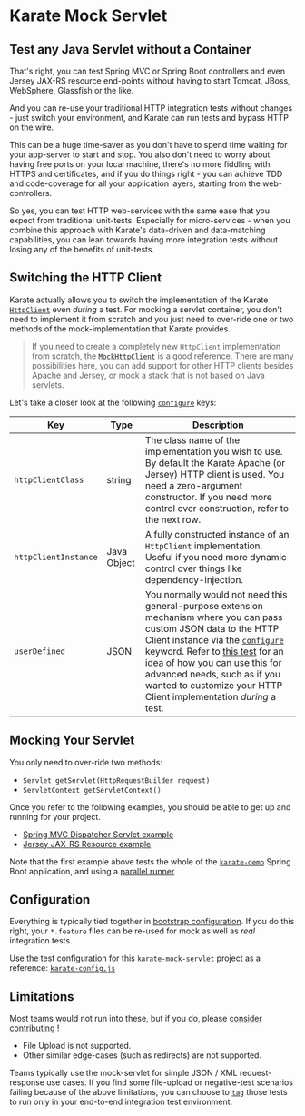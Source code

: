 # Karate Mock Servlet

## Test any Java Servlet without a Container
That's right, you can test Spring MVC or Spring Boot controllers and even Jersey JAX-RS resource end-points without having to start Tomcat, JBoss, WebSphere, Glassfish or the like.

And you can re-use your traditional HTTP integration tests without changes - just switch your environment, and Karate can run tests and bypass HTTP on the wire.

This can be a huge time-saver as you don't have to spend time waiting for your app-server to start and stop. You also don't need to worry about having free ports on your local machine, there's no more fiddling with HTTPS and certificates, and if you do things right - you can achieve TDD and code-coverage for all your application layers, starting from the web-controllers.

So yes, you can test HTTP web-services with the same ease that you expect from traditional unit-tests. Especially for micro-services - when you combine this approach with Karate's data-driven and data-matching capabilities, you can lean towards having more integration tests without losing any of the benefits of unit-tests.

## Switching the HTTP Client
Karate actually allows you to switch the implementation of the Karate [`HttpClient`](../karate-core/src/main/java/com/intuit/karate/http/HttpClient.java) even *during* a test. For mocking a servlet container, you don't need to implement it from scratch and you just need to over-ride one or two methods of the mock-implementation that Karate provides.

> If you need to create a completely new `HttpClient` implementation from scratch, the [`MockHttpClient`](src/main/java/com/intuit/karate/mock/servlet/MockHttpClient.java) is a good reference. There are many possibilities here, you can add support for other HTTP clients besides Apache and Jersey, or mock a stack that is not based on Java servlets.

Let's take a closer look at the following [`configure`](https://github.com/intuit/karate#configure) keys:

 Key | Type | Description
------ | ---- | ---------
`httpClientClass` | string | The class name of the implementation you wish to use. By default the Karate Apache (or Jersey) HTTP client is used. You need a zero-argument constructor. If you need more control over construction, refer to the next row.
`httpClientInstance` | Java Object | A fully constructed instance of an `HttpClient` implementation. Useful if you need more dynamic control over things like dependency-injection.
`userDefined` | JSON | You normally would not need this general-purpose extension mechanism where you can pass custom JSON data to the HTTP Client instance via the [`configure`](https://github.com/intuit/karate#configure) keyword. Refer to [this test](../karate-core/src/test/java/com/intuit/karate/http/HttpClientTest.java) for an idea of how you can use this for advanced needs, such as if you wanted to customize your HTTP Client implementation *during* a test.

## Mocking Your Servlet
You only need to over-ride two methods: 
* `Servlet getServlet(HttpRequestBuilder request)`
* `ServletContext getServletContext()`

Once you refer to the following examples, you should be able to get up and running for your project.
* [Spring MVC Dispatcher Servlet example](src/test/java/demo/MockSpringMvcServlet.java)
* [Jersey JAX-RS Resource example](src/test/java/mock/jersey/MockJerseyServlet.java)

Note that the first example above tests the whole of the [`karate-demo`](../karate-demo) Spring Boot application, and using a [parallel runner](src/test/java/demo/MockSpringMvcServletTest.java)

## Configuration
Everything is typically tied together in [bootstrap configuration](https://github.com/intuit/karate#configuration). If you do this right, your `*.feature` files can be re-used for mock as well as *real* integration tests.

Use the test configuration for this `karate-mock-servlet` project as a reference: [`karate-config.js`](src/test/java/karate-config.js)

## Limitations
Most teams would not run into these, but if you do, please [consider contributing](https://github.com/intuit/karate/projects/3#card-22529274) !

* File Upload is not supported.
* Other similar edge-cases (such as redirects) are not supported.

Teams typically use the mock-servlet for simple JSON / XML request-response use cases. If you find some file-upload or negative-test scenarios failing because of the above limitations, you can choose to [`tag`](https://github.com/intuit/karate#tags) those tests to run only in your end-to-end integration test environment.





